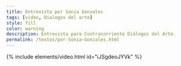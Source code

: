 ```yaml
---
title: Entrevista por Sonia Gonzales
tags: [video, Dialogos del arte]
style: fill
color: warning
description: Entrevista para Contracorriente Diálogos del Arte.
permalink: /textos/por-Sonia-Gonzales.html
---
```


{% include elements/video.html id="iJSgdeoJYVk" %}